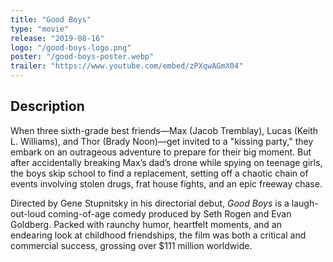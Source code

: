 ```yaml
---
title: "Good Boys"
type: "movie"
release: "2019-08-16"
logo: "/good-boys-logo.png"
poster: "/good-boys-poster.webp"
trailer: "https://www.youtube.com/embed/zPXqwAGmX04"
---
```


## Description

When three sixth-grade best friends—Max (Jacob Tremblay), Lucas (Keith L. Williams), and Thor (Brady Noon)—get invited to a "kissing party," they embark on an outrageous adventure to prepare for their big moment. But after accidentally breaking Max’s dad’s drone while spying on teenage girls, the boys skip school to find a replacement, setting off a chaotic chain of events involving stolen drugs, frat house fights, and an epic freeway chase.

Directed by Gene Stupnitsky in his directorial debut, *Good Boys* is a laugh-out-loud coming-of-age comedy produced by Seth Rogen and Evan Goldberg. Packed with raunchy humor, heartfelt moments, and an endearing look at childhood friendships, the film was both a critical and commercial success, grossing over $111 million worldwide.
